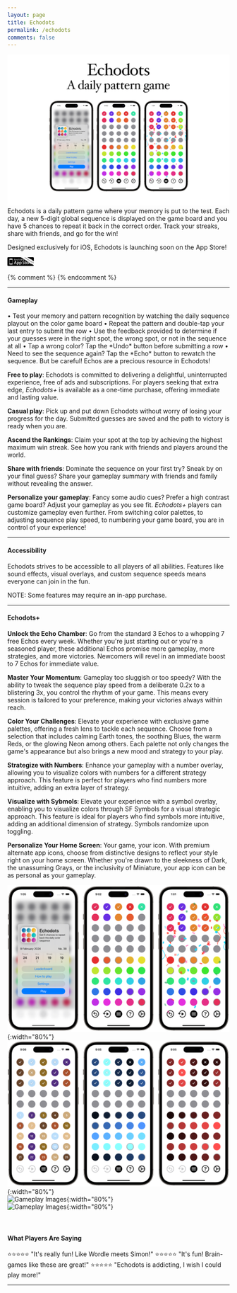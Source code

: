 ```yaml
---
layout: page
title: Echodots
permalink: /echodots
comments: false
---
```

![Echodots Family](assets/images/Echodots/echodots-promo-iphone.png)
<br>
Echodots is a daily pattern game where your memory is put to the test. Each day, a new 5-digit global sequence is displayed on the game board and you have 5 chances to repeat it back in the correct order. Track your streaks, share with friends, and go for the win! 

Designed exclusively for iOS, Echodots is launching soon on the App Store!

<img src="/assets/images/Echodots/app-store-coming-soon.png" style="width:12%">

{% comment %}
{% endcomment %}

---
<h4 id="gameplay">Gameplay</h4>
• Test your memory and pattern recognition by watching the daily sequence playout on the color game board  
• Repeat the pattern and double-tap your last entry to submit the row  
• Use the feedback provided to determine if your guesses were in the right spot, the wrong spot, or not in the sequence at all  
• Tap a wrong color? Tap the *Undo* button before submitting a row  
• Need to see the sequence again? Tap the *Echo* button to rewatch the sequence. But be careful! Echos are a precious resource in Echodots!  

**Free to play**: Echodots is committed to delivering a delightful, uninterrupted experience, free of ads and subscriptions. For players seeking that extra edge, *Echodots+* is available as a one-time purchase, offering immediate and lasting value.

**Casual play**: Pick up and put down Echodots without worry of losing your progress for the day. Submitted guesses are saved and the path to victory is ready when you are.

**Ascend the Rankings**: Claim your spot at the top by achieving the highest maximum win streak. See how you rank with friends and players around the world.

**Share with friends**: Dominate the sequence on your first try? Sneak by on your final guess? Share your gameplay summary with friends and family without revealing the answer.

**Personalize your gameplay**: Fancy some audio cues? Prefer a high contrast game board? Adjust your gameplay as you see fit. *Echodots+* players can customize gameplay even further. From switching color palettes, to adjusting sequence play speed, to numbering your game board, you are in control of your experience!

---
<h4 id="accessibility">Accessibility</h4>
Echodots strives to be accessible to all players of all abilities. Features like sound effects, visual overlays, and custom sequence speeds means everyone can join in the fun.

NOTE: Some features may require an in-app purchase.

---
<h4 id="echodotsplus">Echodots+</h4>

**Unlock the Echo Chamber**: Go from the standard 3 Echos to a whopping 7 free Echos every week. Whether you're just starting out or you're a seasoned player, these additional Echos promise more gameplay, more strategies, and more victories. Newcomers will revel in an immediate boost to 7 Echos for immediate value.  

**Master Your Momentum**: Gameplay too sluggish or too speedy? With the ability to tweak the sequence play speed from a deliberate 0.2x to a blistering 3x, you control the rhythm of your game. This means every session is tailored to your preference, making your victories always within reach.   

**Color Your Challenges**: Elevate your experience with exclusive game palettes, offering a fresh lens to tackle each sequence. Choose from a selection that includes calming Earth tones, the soothing Blues, the warm Reds, or the glowing Neon among others. Each palette not only changes the game's appearance but also brings a new mood and strategy to your play.  

**Strategize with Numbers**: Enhance your gameplay with a number overlay, allowing you to visualize colors with numbers for a different strategy approach. This feature is perfect for players who find numbers more intuitive, adding an extra layer of strategy.  

**Visualize with Sybmols**: Elevate your experience with a symbol overlay, enabling you to visualize colors through SF Symbols for a visual strategic approach. This feature is ideal for players who find symbols more intuitive, adding an additional dimension of strategy. Symbols randomize upon toggling.

**Personalize Your Home Screen**: Your game, your icon. With premium alternate app icons, choose from distinctive designs to reflect your style right on your home screen. Whether you're drawn to the sleekness of Dark, the unassuming Grays, or the inclusivity of Miniature, your app icon can be as personal as your gameplay.  

![Gameplay Images](assets/images/Echodots/gameplay.png){:width="80%"}  
![Gameplay Images](assets/images/Echodots/game-palettes.png){:width="80%"}  
![Gameplay Images](assets/images/Echodots/settings-widgets.png){:width="80%"}  
![Gameplay Images](assets/images/Echodots/gameplay-dark.png){:width="80%"}  
<br>
<br>
<h4 id="testimonials">What Players Are Saying</h4>
⭐️⭐️⭐️⭐️⭐️ "It's really fun! Like Wordle meets Simon!"  
⭐️⭐️⭐️⭐️⭐️ "It's fun! Brain-games like these are great!"  
⭐️⭐️⭐️⭐️⭐️ "Echodots is addicting, I wish I could play more!"  
<br>

---

<html lang="en">
<head>
    <meta charset="UTF-8">
    <title>FAQ - Echodots</title>
    <style>
        .faq-question {
            cursor: pointer;
            color: #1b9963; /* Adjust the color to fit your design */
            margin-bottom: 5px;
        }

        .faq-question:hover {
            text-decoration: underline;
        }

        .faq-answer {
            display: none;
            margin-top: 5px;
            margin-bottom: 20px;
        }
    </style>
</head>
<body>

<h4 id="faq">FAQ</h4>

<div class="faq-item">
    <h6 class="faq-question">What is Echodots+</h6>
    <div class="faq-answer hidden">
        <p>Echodots is free to play, however, additional gameplay perks and customizations are available through a small one-time purchase:</p>
        <ul>
            <li>Receive 7 Echos each week instead of 3.</li>
            <li>Adjust sequence play speed.</li>
            <li>Add numbers to your game board.</li>
            <li>Add symbols to your game board.</li>
            <li>Choose from 9 exclusive game board color palettes.</li>
            <li>Access premium alternate app icons.</li>
        </ul>
    </div>
</div>

<div class="faq-item">
    <h6 class="faq-question">How do Streaks work?</h6>
    <p class="faq-answer">
        Your *Streak* is how many daily games in a row you've won. If you lose a game, or miss a day of playing, your current Streak gets reset. As your Streak grows, you'll see your Max Streak grow with it. The Max Streak is what's publishd to Game Center Leaderboards so you can compete with friends, or with global users.
    </p>
</div>


<div class="faq-item">
    <h6 class="faq-question">When do Echos get refilled?</h6>
    <p class="faq-answer">
        Echos refill every Sunday. Players can expect 3 Echos added to their current balance; <em>Echodots+</em> players get 7. Gameplay during the week is required to be eligible (i.e., players gotta play!) Additional Echos can be purchased any time.
    </p>
</div>

<div class="faq-item">
    <h6 class="faq-question">Can Echos be stacked?</h6>
    <p class="faq-answer">
       Yes, with conditions! Weekly Echo refills do not accumulate, but any additional Echos purchased through IAPs will add to your existing balance.
    </p>
</div>

<div class="faq-item">
    <h6 class="faq-question">I'm not getting alerts when a new sequence is available</h6>
    <p class="faq-answer">
        Alerts are triggered at midnight UTC. If you're not seeing alerts when a new daily sequence is available, you may need to enable the <strong>Daily Alert</strong> in app settings. If this is already enabled, try toggling it off and back on again to reset the notification config.
    </p>
</div>

<div class="faq-item">
    <h6 class="faq-question">Does Echodots require internet access?</h6>
    <p class="faq-answer">
        Yes. Daily sequences are generated, compared, and validated to the Echodots servers which requires an internet connection.
    </p>
</div>

<div class="faq-item">
    <h6 class="faq-question">I added a home screen widget but it's blank</h6>
    <p class="faq-answer">
        This is an iOS issue usually resolved by rebooting your device.
    </p>
</div>

<div class="faq-item">
    <h6 class="faq-question">I like the game, but the sequence moves too fast for me</h6>
    <p class="faq-answer">
        The option to adjust sequence playback speed is available with <em>Echodots+</em>.
    </p>
</div>

<div class="faq-item">
    <h6 class="faq-question">Do purchases sync across devices?</h6>
    <p class="faq-answer">
        Yes. <em>Echodots+</em> memberships, including status and perks, can be restored on multiple devices signed into the same iCloud account. Echo balances are also synchronized across devices.
    </p>
</div>

<div class="faq-item">
    <h6 class="faq-question">Does gameplay sync across devices?</h6>
    <p class="faq-answer">
        Yes. Gameplay is synced using iCloud so you can start playing the day's sequence on one device, and pick up where you left off on another. You may need to stop the app and relaunch to pull the latest gameplay.
    </p>
</div>

<div class="faq-item">
    <h6 class="faq-question">What triggers a <em>Resume Game</em> status?</h6>
    <p class="faq-answer">
        As soon as the daily sequence is viewed, the game is considered <em>in play</em> and the sequence cannot be viewed again without using an Echo. Once the daily game has been completed with a win or a loss, the status is considered completed until the game resets the next day. Additionally, if a game is started and unfinished before the next sequence is available, that game session is rendered incomplete and your current streak is reset.
    </p>
</div>

<div class="faq-item">
    <h6 class="faq-question">Can I reset my game?</h6>
    <p class="faq-answer">
        Yes. In the app, go to Settings > Support > Delete App Data. This will delete all gameplay history including streaks and Echos.
    </p>
</div>

<div class="faq-item">
    <h6 class="faq-question">Does Echodots support Family Sharing?</h6>
    <p class="faq-answer">
        Family Sharing is not supported at this time.
    </p>
</div>

<script>
document.addEventListener("DOMContentLoaded", function() {
    // Initially hide all answers
    var faqAnswers = document.querySelectorAll(".faq-answer");
    faqAnswers.forEach(function(answer) {
        answer.style.display = "none";
    });

    // Add click event listeners to questions
    var faqQuestions = document.querySelectorAll(".faq-question");
    faqQuestions.forEach(function(question) {
        question.addEventListener("click", function() {
            var answer = this.nextElementSibling;
            answer.style.display = answer.style.display === "none" ? "block" : "none";
        });
    });
});

</script>

</body>
</html>


---
<h4 id="privacy">Privacy</h4>
Echodots does not collect any personally identifiable information. Certain gameplay statistics are collected anonymously in order to improve the game (streak count, palette selection, game outcomes, etc). These statistics are collected using the privacy-conscious analytics tool **TelemetryDeck**. 

---
<h4 id="support">Support</h4>
**Supported Devices**: iPhone, iPad, Mac (Designed for iPad), Apple Vision Pro (Designed for iPad)  
**Apple App ID**: 6476985985  
**Category**: Games - Puzzle Games  
**Developer**: rakTech LLC  
**Contact**: support@raktech.app  

<script type="text/javascript" src="https://form.jotform.com/jsform/240354838930157"></script>
